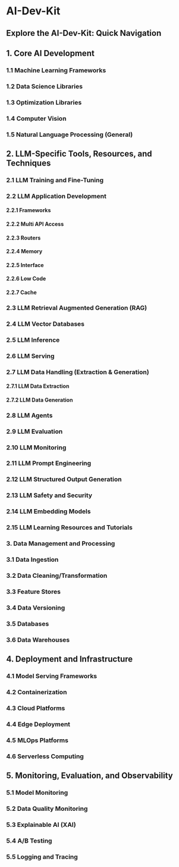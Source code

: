 # AI-Dev-Kit

## Explore the AI-Dev-Kit: Quick Navigation

## 1. Core AI Development

### 1.1 Machine Learning Frameworks

### 1.2 Data Science Libraries

### 1.3 Optimization Libraries

### 1.4 Computer Vision

### 1.5 Natural Language Processing (General)

## 2. LLM-Specific Tools, Resources, and Techniques

### 2.1 LLM Training and Fine-Tuning

### 2.2 LLM Application Development

#### 2.2.1 Frameworks

#### 2.2.2 Multi API Access

#### 2.2.3 Routers

#### 2.2.4 Memory

#### 2.2.5 Interface

#### 2.2.6 Low Code

#### 2.2.7 Cache

### 2.3 LLM Retrieval Augmented Generation (RAG)

### 2.4 LLM Vector Databases

### 2.5 LLM Inference

### 2.6 LLM Serving

### 2.7 LLM Data Handling (Extraction & Generation)

#### 2.7.1 LLM Data Extraction

#### 2.7.2 LLM Data Generation

### 2.8 LLM Agents

### 2.9 LLM Evaluation

### 2.10 LLM Monitoring

### 2.11 LLM Prompt Engineering

### 2.12 LLM Structured Output Generation

### 2.13 LLM Safety and Security

### 2.14 LLM Embedding Models

### 2.15 LLM Learning Resources and Tutorials

### 3. Data Management and Processing

### 3.1 Data Ingestion

### 3.2 Data Cleaning/Transformation

### 3.3 Feature Stores

### 3.4 Data Versioning

### 3.5 Databases

### 3.6 Data Warehouses

## 4. Deployment and Infrastructure

### 4.1 Model Serving Frameworks

### 4.2 Containerization

### 4.3 Cloud Platforms

### 4.4 Edge Deployment

### 4.5 MLOps Platforms

### 4.6 Serverless Computing

## 5. Monitoring, Evaluation, and Observability

### 5.1 Model Monitoring

### 5.2 Data Quality Monitoring

### 5.3 Explainable AI (XAI)

### 5.4 A/B Testing

### 5.5 Logging and Tracing
